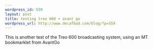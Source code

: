 ```yaml
--- 
wordpress_id: 559
layout: post
title: testing treo 600 + avant go
wordpress_url: http://www.decafbad.com/blog/?p=559
---
```

This is another test of the Treo 600 broadcasting system, using an MT bookmarklet from AvantGo
